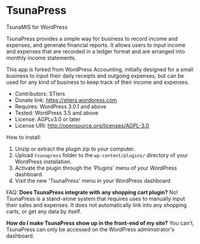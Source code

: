 <h1>TsunaPress</h1>
TsunaMIS for WordPress

TsunaPress provides a simple way for business to record income and expenses, and generate financial reports.
It allows users to input income and expenses that are recorded in a ledger format and are arranged into monthly income statements.

This app is forked from WordPress Accounting, initially designed for a small business to input their daily receipts and outgoing expenses, but can be used for any kind of business to keep track of their income and expenses.

* Contributors: STIers
* Donate link: https://stiers.wordpress.com
* Requires: WordPress 3.0.1 and above
* Tested: WordPress 3.5 and above
* License: AGPLv3.0 or later
* License URI: http://opensource.org/licenses/AGPL-3.0

How to install:

1. Unzip or extract the plugin zip to your computer.
2. Upload `tsunapress` folder to the `wp-content/plugins/` directory of your WordPress installation.
3. Activate the plugin through the 'Plugins' menu of your WordPress dashboard.
4. Visit the new 'TsunaPress' menu in your WordPress dashboard

FAQ:
<b>Does TsunaPress integrate with any shopping cart plugin?</b>
No! TsunaPress is a stand-alone system that requires uses to manually input their sales and expenses. It does not automatically link into any shopping carts, or get any data by itself.

<b>How do I make TsunaPress show up in the front-end of my site?</b>
You can't, TsunaPress can only be accessed on the WordPress administrator's dashboard.